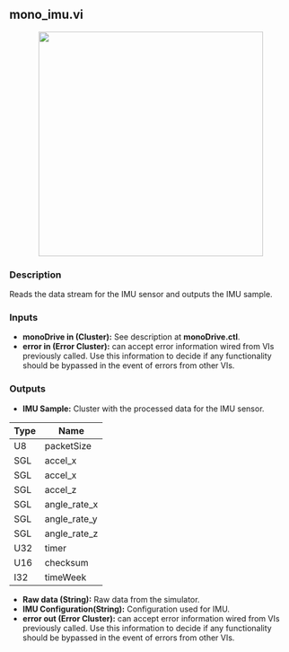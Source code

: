 ## mono_imu.vi
<p align="center">
<img src="https://github.com/monoDriveIO/client/raw/master/WikiPhotos/LV_client/sensors/mono__imuc.png" 
width="400"  />
</p>

### Description
Reads the data stream for the IMU sensor and outputs the IMU sample.

### Inputs

- **monoDrive in (Cluster):** See description at **monoDrive.ctl**.
- **error in (Error Cluster):** can accept error information wired from VIs previously called. Use this information to decide if any functionality should be bypassed in the event of errors from other VIs.

### Outputs

- **IMU Sample:** Cluster with the processed data for the IMU sensor.

| Type  | Name   |
| ------------ | ------------ |
|U8  | packetSize |
|SGL | accel_x  |
|SGL | accel_x  |
|SGL | accel_z |
|SGL | angle_rate_x |
|SGL | angle_rate_y  |
|SGL | angle_rate_z  |
|U32 | timer |
|U16 | checksum|
|I32 | timeWeek  |

- **Raw data (String):** Raw data from the simulator.
- **IMU Configuration(String):** Configuration used for IMU.
- **error out (Error Cluster):** can accept error information wired from VIs previously called. Use this information to decide if any functionality should be bypassed in the event of errors from other VIs.

